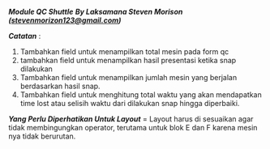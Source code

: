 ***Module QC Shuttle***
***By Laksamana Steven Morison (stevenmorizon123@gmail.com)***

***Catatan*** :

1. Tambahkan field untuk menampilkan total mesin pada form qc 
2. tambahkan field untuk menampilkan hasil presentasi ketika snap dilakukan
3. Tambahkan field untuk menampilkan jumlah mesin yang berjalan berdasarkan hasil snap.
4. Tambahkan field untuk menghitung total waktu yang akan mendapatkan time lost atau selisih waktu dari dilakukan snap hingga diperbaiki.

***Yang Perlu Diperhatikan Untuk Layout***
= Layout harus di sesuaikan agar tidak membingungkan operator, terutama untuk blok E dan F karena mesin nya tidak berurutan.

